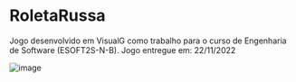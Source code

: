 # RoletaRussa
Jogo desenvolvido em VisualG como trabalho para o curso de Engenharia de Software (ESOFT2S-N-B).
Jogo entregue em: 22/11/2022

![image](https://user-images.githubusercontent.com/85623265/205418006-9d92197c-9a7d-4a10-947d-bf37a5ad03a2.png)
